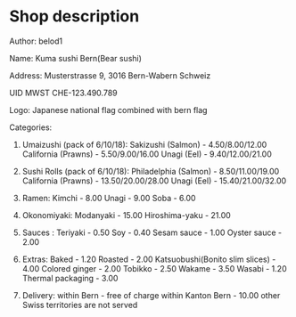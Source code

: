 # Shop description

Author: belod1

Name:  Kuma sushi Bern(Bear sushi)

Address: 	Musterstrasse 9, 
			3016 Bern-Wabern
			Schweiz
			
UID MWST CHE-123.490.789 			

Logo: Japanese national flag combined with bern flag

Categories:

1) Umaizushi (pack of 6/10/18): 	Sakizushi (Salmon) - 4.50/8.00/12.00
									California (Prawns) - 5.50/9.00/16.00
									Unagi (Eel) - 9.40/12.00/21.00 

2) Sushi Rolls (pack of 6/10/18): 	Philadelphia (Salmon) - 8.50/11.00/19.00
									California (Prawns) - 13.50/20.00/28.00
									Unagi (Eel) - 15.40/21.00/32.00 
3) Ramen: Kimchi - 8.00
		  Unagi - 9.00
		  Soba - 6.00

4) Okonomiyaki: Modanyaki - 15.00
				Hiroshima-yaku - 21.00

5) Sauces : Teriyaki - 0.50
			Soy - 0.40
			Sesam sauce - 1.00
			Oyster sauce - 2.00
			
6) Extras:  Baked - 1.20
			Roasted - 2.00 
			Katsuobushi(Bonito slim slices) - 4.00
			Colored ginger - 2.00
			Tobikko - 2.50
			Wakame - 3.50
			Wasabi - 1.20
			Thermal packaging - 3.00
			
7) Delivery: within Bern - free of charge
			 within Kanton Bern - 10.00
			 other Swiss territories are not served